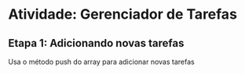 # Atividade: Gerenciador de Tarefas

## Etapa 1: Adicionando novas tarefas
Usa o método push do array para adicionar novas tarefas